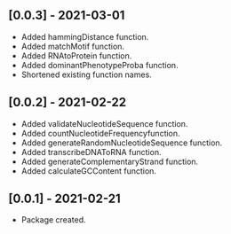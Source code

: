 ## [0.0.3] - 2021-03-01

* Added hammingDistance function.
* Added matchMotif function.
* Added RNAtoProtein function. 
* Added dominantPhenotypeProba function.
* Shortened existing function names.

## [0.0.2] - 2021-02-22

* Added validateNucleotideSequence function.
* Added countNucleotideFrequencyfunction.
* Added generateRandomNucleotideSequence function.
* Added transcribeDNAToRNA function.
* Added generateComplementaryStrand function.
* Added calculateGCContent function.

## [0.0.1] - 2021-02-21

* Package created.
